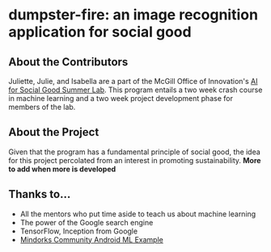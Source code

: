 # dumpster-fire: an image recognition application for social good

## About the Contributors

Juliette, Julie, and Isabella are a part of the McGill Office of Innovation's [AI for Social Good Summer Lab](https://www.mcgill-innovation.com/ai-summer-lab). This program entails a two week crash course in machine learning and a two week project development phase for members of the lab. 

## About the Project

Given that the program has a fundamental principle of social good, the idea for this project percolated from an interest in promoting sustainability. **More to add when more is developed**

## Thanks to...

- All the mentors who put time aside to teach us about machine learning 
- The power of the Google search engine
- TensorFlow, Inception from Google
- [Mindorks Community Android ML Example](https://github.com/MindorksOpenSource/AndroidTensorFlowMachineLearningExample/)
